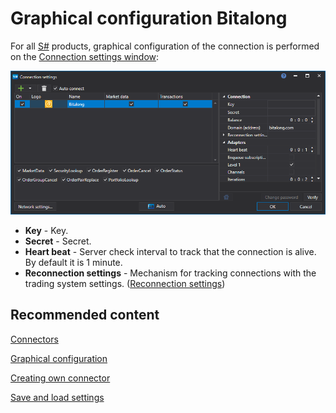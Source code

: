 # Graphical configuration Bitalong

For all [S\#](../../../../api.md) products, graphical configuration of the connection is performed on the [Connection settings window](../../../graphical_user_interface/connection_settings_window.md):

![API GUI Settings Bitalong](../../../../../images/api_gui_settings_bitalong.png)

- **Key** \- Key.
- **Secret** \- Secret.
- **Heart beat** \- Server check interval to track that the connection is alive. By default it is 1 minute.
- **Reconnection settings** \- Mechanism for tracking connections with the trading system settings. ([Reconnection settings](../../reconnection_settings.md))

## Recommended content

[Connectors](../../../connectors.md)

[Graphical configuration](../../graphical_configuration.md)

[Creating own connector](../../creating_own_connector.md)

[Save and load settings](../../save_and_load_settings.md)
